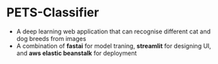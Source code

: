 # PETS-Classifier
- A deep learning web application that can recognise different cat and dog breeds from images
- A combination of **fastai** for model traning, **streamlit** for designing UI, and **aws elastic beanstalk** for deployment
